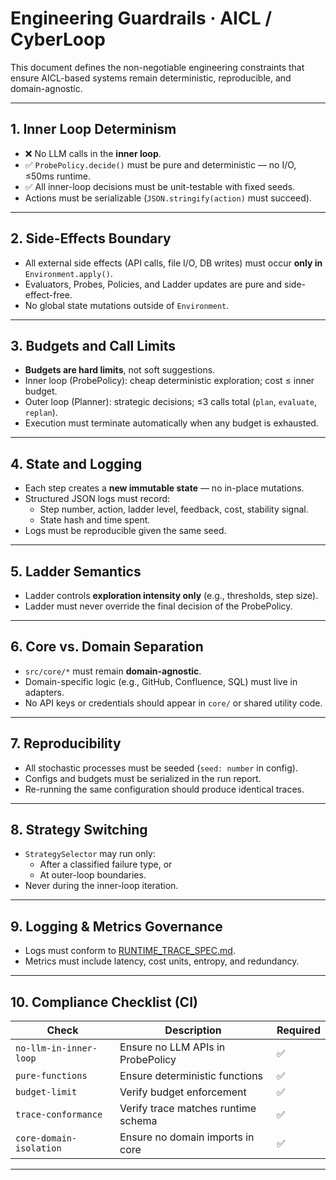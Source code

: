 # Engineering Guardrails · AICL / CyberLoop

This document defines the non-negotiable engineering constraints that ensure AICL-based systems remain deterministic, reproducible, and domain-agnostic.

---

## 1. Inner Loop Determinism
- ❌ No LLM calls in the **inner loop**.
- ✅ `ProbePolicy.decide()` must be pure and deterministic — no I/O, ≤50ms runtime.
- ✅ All inner-loop decisions must be unit-testable with fixed seeds.
- Actions must be serializable (`JSON.stringify(action)` must succeed).

---

## 2. Side-Effects Boundary
- All external side effects (API calls, file I/O, DB writes) must occur **only in** `Environment.apply()`.
- Evaluators, Probes, Policies, and Ladder updates are pure and side-effect-free.
- No global state mutations outside of `Environment`.

---

## 3. Budgets and Call Limits
- **Budgets are hard limits**, not soft suggestions.
- Inner loop (ProbePolicy): cheap deterministic exploration; cost ≤ inner budget.
- Outer loop (Planner): strategic decisions; ≤3 calls total (`plan`, `evaluate`, `replan`).
- Execution must terminate automatically when any budget is exhausted.

---

## 4. State and Logging
- Each step creates a **new immutable state** — no in-place mutations.
- Structured JSON logs must record:
  - Step number, action, ladder level, feedback, cost, stability signal.
  - State hash and time spent.
- Logs must be reproducible given the same seed.

---

## 5. Ladder Semantics
- Ladder controls **exploration intensity only** (e.g., thresholds, step size).
- Ladder must never override the final decision of the ProbePolicy.

---

## 6. Core vs. Domain Separation
- `src/core/*` must remain **domain-agnostic**.
- Domain-specific logic (e.g., GitHub, Confluence, SQL) must live in adapters.
- No API keys or credentials should appear in `core/` or shared utility code.

---

## 7. Reproducibility
- All stochastic processes must be seeded (`seed: number` in config).
- Configs and budgets must be serialized in the run report.
- Re-running the same configuration should produce identical traces.

---

## 8. Strategy Switching
- `StrategySelector` may run only:
  - After a classified failure type, or
  - At outer-loop boundaries.
- Never during the inner-loop iteration.

---

## 9. Logging & Metrics Governance
- Logs must conform to [RUNTIME_TRACE_SPEC.md](./RUNTIME_TRACE_SPEC.md).
- Metrics must include latency, cost units, entropy, and redundancy.

---

## 10. Compliance Checklist (CI)
| Check | Description | Required |
|-------|--------------|-----------|
| `no-llm-in-inner-loop` | Ensure no LLM APIs in ProbePolicy | ✅ |
| `pure-functions` | Ensure deterministic functions | ✅ |
| `budget-limit` | Verify budget enforcement | ✅ |
| `trace-conformance` | Verify trace matches runtime schema | ✅ |
| `core-domain-isolation` | Ensure no domain imports in core | ✅ |

---
